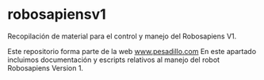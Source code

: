# robosapiensv1
Recopilación de material para el control y manejo del Robosapiens V1.

Este repositorio forma parte de la web www.pesadillo.com
En este apartado incluimos documentación y escripts relativos al manejo del robot
Robosapiens Version 1.


